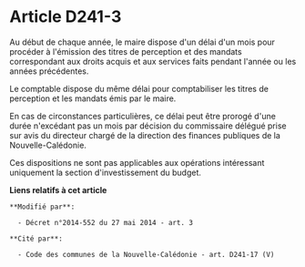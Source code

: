 # Article D241-3

Au début de chaque année, le maire dispose d'un délai d'un mois pour procéder à l'émission des titres de perception et des
mandats correspondant aux droits acquis et aux services faits pendant l'année ou les années précédentes. 

Le comptable dispose du même délai pour comptabiliser les titres de perception et les mandats émis par le maire. 

En cas de circonstances particulières, ce délai peut être prorogé d'une durée n'excédant pas un mois par décision du
commissaire délégué prise sur avis du   directeur chargé de la direction des finances publiques de la Nouvelle-Calédonie. 

Ces dispositions ne sont pas applicables aux opérations intéressant uniquement la section d'investissement du budget.

**Liens relatifs à cet article**

	**Modifié par**:

	  - Décret n°2014-552 du 27 mai 2014 - art. 3

	**Cité par**:

	  - Code des communes de la Nouvelle-Calédonie - art. D241-17 (V)
